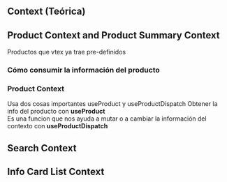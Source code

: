 ## Context (Teórica)

## Product Context and Product Summary Context
Productos que vtex ya trae pre-definidos 
### Cómo consumir la información del producto
### Product Context
Usa dos cosas importantes useProduct y useProductDispatch
Obtener la info del producto con **useProduct**  
Es una funcion que nos ayuda a mutar o a cambiar la información del contexto con **useProductDispatch**

## Search Context 
## Info Card List Context
